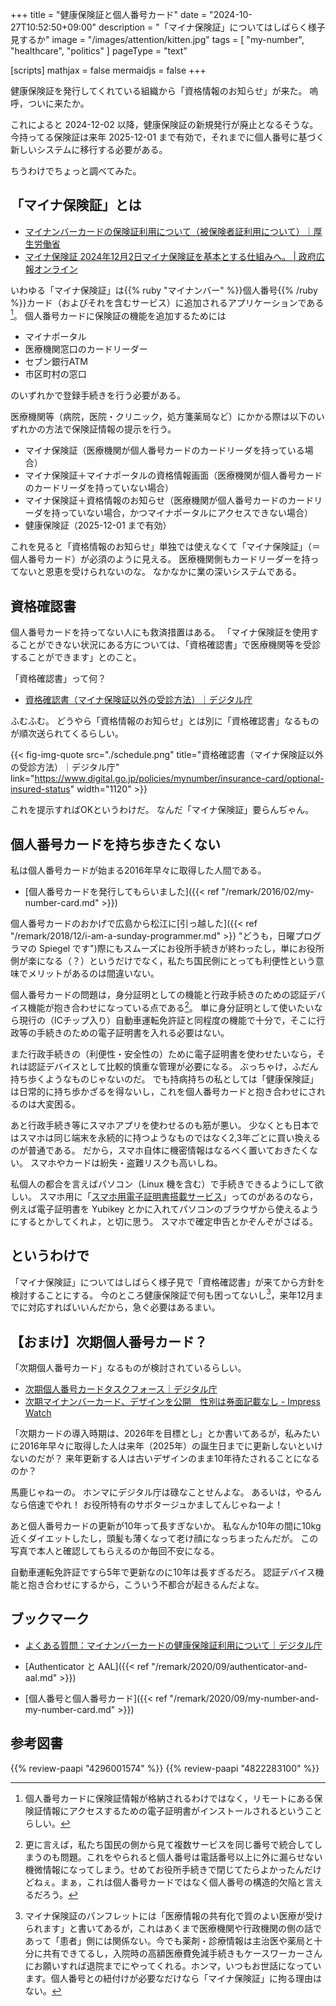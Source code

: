+++
title = "健康保険証と個人番号カード"
date =  "2024-10-27T10:52:50+09:00"
description = "「マイナ保険証」についてはしばらく様子見するか"
image = "/images/attention/kitten.jpg"
tags = [ "my-number", "healthcare", "politics" ]
pageType = "text"

[scripts]
  mathjax = false
  mermaidjs = false
+++

健康保険証を発行してくれている組織から「資格情報のお知らせ」が来た。
嗚呼，ついに来たか。

これによると 2024-12-02 以降，健康保険証の新規発行が廃止となるそうな。
今持ってる保険証は来年 2025-12-01 まで有効で，それまでに個人番号に基づく新しいシステムに移行する必要がある。

ちうわけでちょっと調べてみた。

## 「マイナ保険証」とは

- [マイナンバーカードの保険証利用について（被保険者証利用について）｜厚生労働省](https://www.mhlw.go.jp/stf/newpage_08277.html)
- [マイナ保険証 2024年12月2日マイナ保険証を基本とする仕組みへ。 | 政府広報オンライン](https://www.gov-online.go.jp/article/202407/entry-6238.html)

いわゆる「マイナ保険証」は{{% ruby "マイナンバー" %}}個人番号{{% /ruby %}}カード（およびそれを含むサービス）に追加されるアプリケーションである[^h1]。
個人番号カードに保険証の機能を追加するためには

[^h1]: 個人番号カードに保険証情報が格納されるわけではなく，リモートにある保険証情報にアクセスするための電子証明書がインストールされるということらしい。

- マイナポータル
- 医療機関窓口のカードリーダー
- セブン銀行ATM
- 市区町村の窓口

のいずれかで登録手続きを行う必要がある。

医療機関等（病院，医院・クリニック，処方箋薬局など）にかかる際は以下のいずれかの方法で保険証情報の提示を行う。

- マイナ保険証（医療機関が個人番号カードのカードリーダを持っている場合）
- マイナ保険証＋マイナポータルの資格情報画面（医療機関が個人番号カードのカードリーダを持っていない場合）
- マイナ保険証＋資格情報のお知らせ（医療機関が個人番号カードのカードリーダを持っていない場合，かつマイナポータルにアクセスできない場合）
- 健康保険証（2025-12-01 まで有効）

これを見ると「資格情報のお知らせ」単独では使えなくて「マイナ保険証」（＝個人番号カード）が必須のように見える。
医療機関側もカードリーダーを持ってないと恩恵を受けられないのな。
なかなかに業の深いシステムである。

## 資格確認書

個人番号カードを持ってない人にも救済措置はある。
「マイナ保険証を使用することができない状況にある方については、「資格確認書」で医療機関等を受診することができます」とのこと。

「資格確認書」って何？

- [資格確認書（マイナ保険証以外の受診方法）｜デジタル庁](https://www.digital.go.jp/policies/mynumber/insurance-card/optional-insured-status)

ふむふむ。
どうやら「資格情報のお知らせ」とは別に「資格確認書」なるものが順次送られてくるらしい。

{{< fig-img-quote src="./schedule.png" title="資格確認書（マイナ保険証以外の受診方法）｜デジタル庁" link="https://www.digital.go.jp/policies/mynumber/insurance-card/optional-insured-status" width="1120" >}}

これを提示すればOKというわけだ。
なんだ「マイナ保険証」要らんぢゃん。

## 個人番号カードを持ち歩きたくない

私は個人番号カードが始まる2016年早々に取得した人間である。

- [個人番号カードを発行してもらいました]({{< ref "/remark/2016/02/my-number-card.md" >}})

個人番号カードのおかげで広島から松江に[引っ越した]({{< ref "/remark/2018/12/i-am-a-sunday-programmer.md" >}} "どうも，日曜プログラマの Spiegel です")際にもスムーズにお役所手続きが終わったし，単にお役所側が楽になる（？）というだけでなく，私たち国民側にとっても利便性という意味でメリットがあるのは間違いない。

個人番号カードの問題は，身分証明としての機能と行政手続きのための認証デバイス機能が抱き合わせになっている点である[^m2]。
単に身分証明として使いたいなら現行の（ICチップ入り）自動車運転免許証と同程度の機能で十分で，そこに行政等の手続きのための電子証明書を入れる必要はない。

[^m2]: 更に言えば，私たち国民の側から見て複数サービスを同じ番号で統合してしまうのも問題。これをやられると個人番号は電話番号以上に外に漏らせない機微情報になってしまう。せめてお役所手続きで閉じてたらよかったんだけどねぇ。まぁ，これは個人番号カードではなく個人番号の構造的欠陥と言えるだろう。

また行政手続きの（利便性・安全性の）ために電子証明書を使わせたいなら，それは認証デバイスとして比較的慎重な管理が必要になる。
ぶっちゃけ，ふだん持ち歩くようなものじゃないのだ。
でも持病持ちの私としては「健康保険証」は日常的に持ち歩かざるを得ないし，これを個人番号カードと抱き合わせにされるのは大変困る。

あと行政手続き等にスマホアプリを使わせるのも筋が悪い。
少なくとも日本ではスマホは同じ端末を永続的に持つようなものではなく2,3年ごとに買い換えるのが普通である。
だから，スマホ自体に機密情報はなるべく置いておきたくない。
スマホやカードは紛失・盗難リスクも高いしね。

私個人の都合を言えばパソコン（Linux 機を含む）で手続きできるようにして欲しい。
スマホ用に「[スマホ用電子証明書搭載サービス](https://www.digital.go.jp/policies/mynumber/smartphone-certification "スマホ用電子証明書搭載サービス｜デジタル庁")」ってのがあるのなら，例えば電子証明書を Yubikey とかに入れてパソコンのブラウザから使えるようにするとかしてくれよ，と切に思う。
スマホで確定申告とかぞんぞがさばる。

## というわけで

「マイナ保険証」についてはしばらく様子見で「資格確認書」が来てから方針を検討することにする。
今のところ健康保険証で何も困ってないし[^m1]，来年12月までに対応すればいいんだから，急ぐ必要はあるまい。

[^m1]: マイナ保険証のパンフレットには「医療情報の共有化で質のよい医療が受けられます」と書いてあるが，これはあくまで医療機関や行政機関の側の話であって「患者」側には関係ない。今でも薬剤・診療情報は主治医や薬局と十分に共有できてるし，入院時の高額医療費免減手続きもケースワーカーさんにお願いすれば退院までにやってくれる。ホンマ，いつもお世話になっています。個人番号との紐付けが必要なだけなら「マイナ保険証」に拘る理由はない。

## 【おまけ】次期個人番号カード？

「次期個人番号カード」なるものが検討されているらしい。

- [次期個人番号カードタスクフォース｜デジタル庁](https://www.digital.go.jp/councils/mynumber-card-renewal)
- [次期マイナンバーカード、デザインを公開　性別は券面記載なし - Impress Watch](https://www.watch.impress.co.jp/docs/news/1577363.html)

「次期カードの導入時期は、2026年を目標とし」とか書いてあるが，私みたいに2016年早々に取得した人は来年（2025年）の誕生日までに更新しないといけないのだが？ 来年更新する人は古いデザインのまま10年待たされることになるのか？

馬鹿じゃねーの。
ホンマにデジタル庁は碌なことせんよな。
あるいは，やるんなら倍速でやれ！ お役所特有のサボタージュかましてんじゃねーよ！

あと個人番号カードの更新が10年って長すぎないか。
私なんか10年の間に10kg近くダイエットしたし，頭髪も薄くなって老け顔になっちまったんだが。
この写真で本人と確認してもらえるのか毎回不安になる。

自動車運転免許証ですら5年で更新なのに10年は長すぎるだろ。
認証デバイス機能と抱き合わせにするから，こういう不都合が起きるんだよな。

## ブックマーク

- [よくある質問：マイナンバーカードの健康保険証利用について｜デジタル庁](https://www.digital.go.jp/policies/mynumber/faq-insurance-card)

- [Authenticator と AAL]({{< ref "/remark/2020/09/authenticator-and-aal.md" >}})
- [個人番号と個人番号カード]({{< ref "/remark/2020/09/my-number-and-my-number-card.md" >}})

## 参考図書

{{% review-paapi "4296001574" %}} <!-- ハッキング思考 -->
{{% review-paapi "4822283100" %}} <!-- セキュリティはなぜやぶられたのか -->
